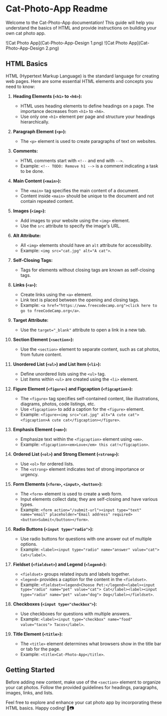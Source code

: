 # Cat-Photo-App Readme

Welcome to the Cat-Photo-App documentation! This guide will help you understand the basics of HTML and provide instructions on building your own cat photo app.

![Cat Photo App](Cat-Photo-App-Design 1.png)
![Cat Photo App](Cat-Photo-App-Design 2.png)

## HTML Basics

HTML (Hypertext Markup Language) is the standard language for creating web pages. Here are some essential HTML elements and concepts you need to know:

1. **Heading Elements (`<h1>` to `<h6>`):**
   - HTML uses heading elements to define headings on a page. The importance decreases from `<h1>` to `<h6>`.
   - Use only one `<h1>` element per page and structure your headings hierarchically.

2. **Paragraph Element (`<p>`):**
   - The `<p>` element is used to create paragraphs of text on websites.

3. **Comments:**
   - HTML comments start with `<!--` and end with `-->`.
   - Example: `<!-- TODO: Remove h1 -->` is a comment indicating a task to be done.

4. **Main Content (`<main>`):**
   - The `<main>` tag specifies the main content of a document.
   - Content inside `<main>` should be unique to the document and not contain repeated content.

5. **Images (`<img>`):**
   - Add images to your website using the `<img>` element.
   - Use the `src` attribute to specify the image's URL.

6. **Alt Attribute:**
   - All `<img>` elements should have an `alt` attribute for accessibility.
   - Example: `<img src="cat.jpg" alt="A cat">`.

7. **Self-Closing Tags:**
   - Tags for elements without closing tags are known as self-closing tags.

8. **Links (`<a>`):**
   - Create links using the `<a>` element.
   - Link text is placed between the opening and closing tags.
   - Example: `<a href="https://www.freecodecamp.org">click here to go to freeCodeCamp.org</a>`.

9. **Target Attribute:**
   - Use the `target="_blank"` attribute to open a link in a new tab.

10. **Section Element (`<section>`):**
    - Use the `<section>` element to separate content, such as cat photos, from future content.

11. **Unordered List (`<ul>`) and List Item (`<li>`):**
    - Define unordered lists using the `<ul>` tag.
    - List items within `<ul>` are created using the `<li>` element.

12. **Figure Element (`<figure>`) and Figcaption (`<figcaption>`):**
    - The `<figure>` tag specifies self-contained content, like illustrations, diagrams, photos, code listings, etc.
    - Use `<figcaption>` to add a caption for the `<figure>` element.
    - Example: `<figure><img src="cat.jpg" alt="A cute cat"><figcaption>A cute cat</figcaption></figure>`.

13. **Emphasis Element (`<em>`):**
    - Emphasize text within the `<figcaption>` element using `<em>`.
    - Example: `<figcaption><em>Love</em> this cat!</figcaption>`.

14. **Ordered List (`<ol>`) and Strong Element (`<strong>`):**
    - Use `<ol>` for ordered lists.
    - The `<strong>` element indicates text of strong importance or urgency.

15. **Form Elements (`<form>`, `<input>`, `<button>`):**
    - The `<form>` element is used to create a web form.
    - Input elements collect data; they are self-closing and have various types.
    - Example: `<form action="/submit-url"><input type="text" name="email" placeholder="Email address" required><button>Submit</button></form>`.

16. **Radio Buttons (`<input type="radio">`):**
    - Use radio buttons for questions with one answer out of multiple options.
    - Example: `<label><input type="radio" name="answer" value="cat"> Cat</label>`.

17. **Fieldset (`<fieldset>`) and Legend (`<legend>`):**
    - `<fieldset>` groups related inputs and labels together.
    - `<legend>` provides a caption for the content in the `<fieldset>`.
    - Example: `<fieldset><legend>Choose Pet:</legend><label><input type="radio" name="pet" value="cat"> Cat</label><label><input type="radio" name="pet" value="dog"> Dog</label></fieldset>`.

18. **Checkboxes (`<input type="checkbox">`):**
    - Use checkboxes for questions with multiple answers.
    - Example: `<label><input type="checkbox" name="food" value="tacos"> Tacos</label>`.

19. **Title Element (`<title>`):**
    - The `<title>` element determines what browsers show in the title bar or tab for the page.
    - Example: `<title>Cat-Photo-App</title>`.

## Getting Started

Before adding new content, make use of the `<section>` element to organize your cat photos. Follow the provided guidelines for headings, paragraphs, images, links, and lists.

Feel free to explore and enhance your cat photo app by incorporating these HTML basics. Happy coding! 🐾📷
